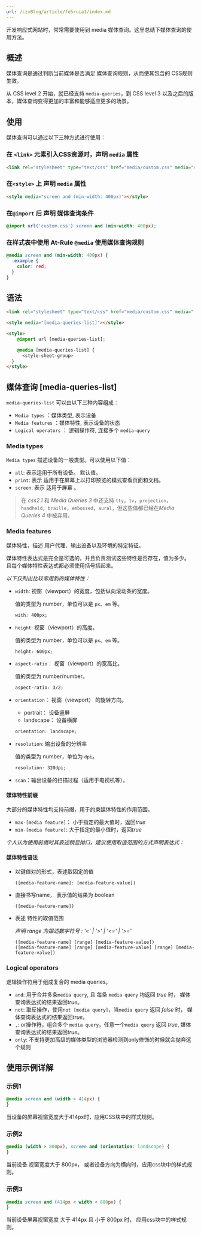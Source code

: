 ```yaml
---
url: /czxBlog/article/fe5ruia1/index.md
---
```

开发响应式网站时，常常需要使用到 media 媒体查询。这里总结下媒体查询的使用方法。

## 概述

媒体查询是通过判断当前媒体是否满足 媒体查询规则，从而使其包含的 CSS规则生效。

从 CSS level 2 开始，就已经支持 `media-queries`，到 CSS level 3 以及之后的版本，媒体查询变得更加的丰富和能够适应更多的场景。

## 使用

媒体查询可以通过以下三种方式进行使用：

### 在 `<link>` 元素引入CSS资源时，声明 `media` 属性

```html
<link rel="stylesheet" type="text/css" href="media/custom.css" media="screen and (min-width: 400px)" />
```

### 在`<style>` 上 声明 `media` 属性

```html
<style media="screen and (min-width: 400px)"></style>
```

### 在`@import` 后 声明 媒体查询条件

```css
@import url('custom.css') screen and (min-width: 400px);
```

### 在样式表中使用 At-Rule `@media` 使用媒体查询规则

```css
@media screen and (min-width: 400px) {
  .example {
    color: red;
  }
}
```

## 语法

```html
<link rel="stylesheet" type="text/css" href="media/custom.css" media="[media-queries-list]" />

<style media="[media-queries-list]"></style>

<style>
    @import url [media-queries-list];

    @media [media-queries-list] {
      <style-sheet-group>
  }
</style>
```

## 媒体查询 \[media-queries-list]

`media-queries-list` 可以由以下三种内容组成：

* `Media types` ：媒体类型, 表示设备
* `Media features` ：媒体特性, 表示设备的状态
* `Logical operators` ： 逻辑操作符, 连接多个 `media-query`

### Media types

`Media types` 描述设备的一般类型。可以使用以下值：

* `all`: 表示适用于所有设备。 默认值。
* `print`: 表示 适用于在屏幕上以打印预览的模式查看页面和文档。
* `screen`: 表示 适用于屏幕 。

> 在 *css2.1* 和 *Media Queries 3* 中还支持 `tty`，`tv`，`projection`，`handheld`，`braille`，`embossed`，`aural`，但这些值都已经在*Media Queries 4* 中被弃用。

### Media features

媒体特性，描述 用户代理、输出设备以及环境的特定特征。

媒体特性表达式是完全是可选的，并且负责测试这些特性是否存在，值为多少。 且每个媒体特性表达式都必须使用括号括起来。

*以下仅列出比较常用到的媒体特性：*

* `width`: 视窗（viewport）的宽度，包括纵向滚动条的宽度。

  值的类型为 number，单位可以是 `px`、`em` 等。

  ```css
  with: 400px;
  ```

* `height`: 视窗（viewport）的高度。

  值的类型为 number，单位可以是 `px`、`em` 等。

  ```css
  height: 600px;
  ```

* `aspect-ratio`： 视窗（viewport）的宽高比。

  值的类型为 number/number。

  ```css
  aspect-ratio: 3/2;
  ```

* `orientation`： 视窗（viewport） 的旋转方向。

  * portrait： 设备竖屏
  * landscape： 设备横屏

  ```css
  orientation: landscape;
  ```

* `resolution`: 输出设备的分辨率

  值的类型为 number，单位为 `dpi`。

  ```css
  resolution: 320dpi;
  ```

* `scan`：输出设备的扫描过程（适用于电视机等）。

#### 媒体特性前缀

大部分的媒体特性均支持前缀，用于约束媒体特性的作用范围。

* `max-[media feature]`： 小于指定的最大值时，返回*true*
* `min-[media feature]`: 大于指定的最小值时，返回*true*

*个人认为使用前缀时其表述稍显拗口，建议使用取值范围的方式声明表达式：*

#### 媒体特性语法

* 以键值对的形式，表述取固定的值

  ```
  ([media-feature-name]: [media-feature-value])
  ```

* 直接书写name， 表示值的结果为 boolean

  ```
  ([media-feature-name])
  ```

* 表述 特性的取值范围

  *声明 range 为描述数学符号 : '<' | '>' | '<=' | '>='*

  ```
  ([media-feature-name] [range] [media-feature-value])
  ([media-feature-name] [range] [media-feature-value] [range] [media-feature-value])
  ```

### Logical operators

逻辑操作符用于组成复合的 media queries。

* `and`: 用于合并多条`media query`, 且 每条 `media query` 均返回 *true* 时，
  媒体查询表达式的结果返回*true*。
* `not`: 取反操作，使用`not [media query]`，当`media query` 返回 *false* 时，
  媒体查询表达式的结果返回*true*。
* `,`: or操作符，组合多个 `media query`，任意一个`media query` 返回 *true*,
  媒体查询表达式的结果返回*true*。
* `only`: 不支持更加高级的媒体类型的浏览器检测到only修饰的时候就会抛弃这个规则

## 使用示例详解

### 示例1

```css
@media screen and (width > 414px) {
}
```

当设备的屏幕视窗宽度大于414px时，应用CSS块中的样式规则。

### 示例2

```css
@media (width > 800px), screen and (orientation: landscape) {
}
```

当前设备 视窗宽度大于 800px， 或者设备方向为横向时，应用css块中的样式规则。

### 示例3

```css
@media screen and (414px < width < 800px) {
}
```

当前设备屏幕视窗宽度 大于 414px 且 小于 800px 时， 应用css块中的样式规则。
